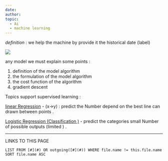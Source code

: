```yaml
---
date: 
author: 
topic:
  - Ai
  - machine learning
---
```



*definition* : we help the machine by provide it the historical date (label) 


![](Pasted%20image%2020240730230715.png#center%20|%20500)

any model we must explain some points : 
1. definition of the model algorithm 
2. the formulation of the model algorithm 
3. the cost function of the algorithm 
4. gradient descent   


Topics support supervised learning : 

[linear Regression](_ZettleNotes/programming%20Notes/AI_Notes/linear%20Regression.md) - (x->y) : predict the Number depend on the best line can drawn between points . 

[Logistic Regression (Classification )](_ZettleNotes/programming%20Notes/AI_Notes/Logistic%20Regression%20(Classification%20).md) - predict the categories small Number of possible outputs (limited ) . 


----
LINKS TO THIS PAGE 
```dataview
LIST FROM [#](#) OR outgoing([#](#)) WHERE file.name != this.file.name SORT file.name ASC
```
